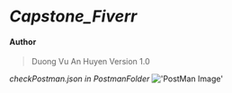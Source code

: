 # **_Capstone_Fiverr_**

#### Author

> Duong Vu An Huyen
> Version 1.0

_checkPostman.json in PostmanFolder_
!['PostMan Image']('/public/images/Fiverr_postman.png')
